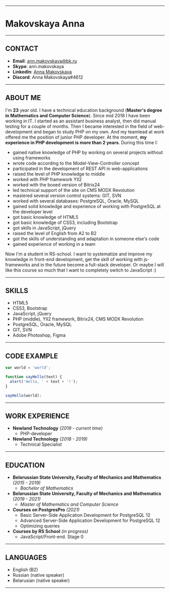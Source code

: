 
---

# Makovskaya Anna

---
## CONTACT
- **Email**: ann.makovskaya@bk.ru
- **Skype**: ann.makovskaya
- **LinkedIn**: [Anna Makovskaya][1]
- **Discord**: Anna Makovskaya#4612

[1]: https://www.linkedin.com/in/%D0%B0%D0%BD%D0%BD%D0%B0-%D0%BC%D0%B0%D0%BA%D0%BE%D0%B2%D1%81%D0%BA%D0%B0%D1%8F-b88317208 "LinkedIn profile"

---
## ABOUT ME

I'm **23** year old. I have a technical education background (**Master's degree in Mathematics and Computer Science**). Since mid 2018 I have been working in IT. I started as an assistant business analyst, then did manual testing for a couple of months. Then I became interested in the field of web-development and began to study PНP on my own. And my teamlead at work offered me the position of junior PНP developer.
At the moment, **my experience in PHP development is more than 2 years**. During this time I:
- gained native knowledge of PHP by working on several projects without using frameworks
- wrote code according to the Model-View-Controller concept
- participated in the development of REST API in web-applications
- raised the level of PHP knowledge to middle
- worked with PHP framework YII2
- worked with the boxed version of Bitrix24
- led technical support of the site on CMS MODX Revolution
- mastered several version control systems: GIT, SVN
- worked with several databases: PostgreSQL, Oracle, MySQL
- gained solid knowledge and experience of working with PostgreSQL at the developer level
- got basic knowledge of HTML5
- got basic knowledge of CSS3, including Bootstrap
- got skills in JavaScript, jQuery
- raised the level of English from A2 to B2
- got the skills of understanding and adaptation in someone else's code
- gained experience of working in a team


Now I'm a student in RS-school. I want to systematize and improve my knowledge in front-end development, get the skill of working with js-frameworks and in the future become a full-stack developer. Or maybe I will like this course so much that I want to completely switch to JavaScript :)

---
## SKILLS

- HTML5
- CSS3, Bootstrap
- JavaScript, jQuery
- PHP (middle), YII2 framework, Bitrix24, CMS MODX Revolution
- PostgreSQL, Oracle, MySQL
- GIT, SVN
- Adobe Photoshop, Figma

---
## CODE EXAMPLE

```js
var world = 'world';

function sayHello(text) {
  alert('Hello, ' + text + '!');
}

sayHello(world);
```

---
## WORK EXPERIENCE

-  **Newland Technology** *(2019 - current time)*
    - PHP-developer
- **Newland Technology** *(2018 - 2019)*
    - Technical Specialist  

---
## EDUCATION

- **Belorussian State University, Faculty of Mechanics and Mathematics** *(2015 - 2019)*
    - *Bachelor of Mathematics*
- **Belorussian State University, Faculty of Mechanics and Mathematics** *(2019 - 2021)*
    - *Master of Mathematics and Computer Science* 
- **Courses on PostgresPro** *(2021)*
    - Basic Server-Side Application Development for PostgreSQL 12
    - Advanced Server-Side Application Development for PostgreSQL 12
    - Optimizing queries
- **Courses by RS School** *(in progress)*
    - JavaScript/Front-end. Stage 0

---
## LANGUAGES

- English (B2)
- Russian (native speaker)
- Belarusian (native speaker)

---
